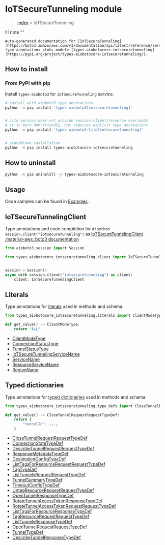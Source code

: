 # IoTSecureTunneling module

> [Index](../README.md) > IoTSecureTunneling


!!! note ""

    Auto-generated documentation for [IoTSecureTunneling](https://boto3.amazonaws.com/v1/documentation/api/latest/reference/services/iotsecuretunneling.html#IoTSecureTunneling)
    type annotations stubs module [types-aiobotocore-iotsecuretunneling](https://pypi.org/project/types-aiobotocore-iotsecuretunneling/).

## How to install



### From PyPI with pip

Install `types-aioboto3` for `IoTSecureTunneling` service.

```bash
# install with aioboto3 type annotations
python -m pip install 'types-aioboto3[iotsecuretunneling]'


# Lite version does not provide session.client/resource overloads
# it is more RAM-friendly, but requires explicit type annotations
python -m pip install 'types-aioboto3-lite[iotsecuretunneling]'


# standalone installation
python -m pip install types-aiobotocore-iotsecuretunneling
```



## How to uninstall

```bash
python -m pip uninstall -y types-aiobotocore-iotsecuretunneling
```

## Usage

Code samples can be found in [Examples](./usage.md).

## IoTSecureTunnelingClient

Type annotations and code completion for  `#!python session.client("iotsecuretunneling")` as [IoTSecureTunnelingClient](./client.md)
[:material-aws: boto3 documentation](https://boto3.amazonaws.com/v1/documentation/api/latest/reference/services/iotsecuretunneling.html#IoTSecureTunneling.Client)

```python title="Usage example"
from aioboto3.session import Session

from types_aiobotocore_iotsecuretunneling.client import IoTSecureTunnelingClient


session = Session()
async with session.client("iotsecuretunneling") as client:
    client: IoTSecureTunnelingClient
```








## Literals

Type annotations for [literals](./literals.md) used in methods and schema.

```python title="Usage example"
from types_aiobotocore_iotsecuretunneling.literals import ClientModeType

def get_value() -> ClientModeType:
    return "ALL"
```

- [ClientModeType](./literals.md#clientmodetype)
- [ConnectionStatusType](./literals.md#connectionstatustype)
- [TunnelStatusType](./literals.md#tunnelstatustype)
- [IoTSecureTunnelingServiceName](./literals.md#iotsecuretunnelingservicename)
- [ServiceName](./literals.md#servicename)
- [ResourceServiceName](./literals.md#resourceservicename)
- [RegionName](./literals.md#regionname)




## Typed dictionaries

Type annotations for [typed dictionaries](./type_defs.md) used in methods and schema.

```python title="Usage example"
from types_aiobotocore_iotsecuretunneling.type_defs import CloseTunnelRequestRequestTypeDef

def get_value() -> CloseTunnelRequestRequestTypeDef:
    return {
        "tunnelId": ...,
    }
```

- [CloseTunnelRequestRequestTypeDef](./type_defs.md#closetunnelrequestrequesttypedef)
- [ConnectionStateTypeDef](./type_defs.md#connectionstatetypedef)
- [DescribeTunnelRequestRequestTypeDef](./type_defs.md#describetunnelrequestrequesttypedef)
- [ResponseMetadataTypeDef](./type_defs.md#responsemetadatatypedef)
- [DestinationConfigTypeDef](./type_defs.md#destinationconfigtypedef)
- [ListTagsForResourceRequestRequestTypeDef](./type_defs.md#listtagsforresourcerequestrequesttypedef)
- [TagTypeDef](./type_defs.md#tagtypedef)
- [ListTunnelsRequestRequestTypeDef](./type_defs.md#listtunnelsrequestrequesttypedef)
- [TunnelSummaryTypeDef](./type_defs.md#tunnelsummarytypedef)
- [TimeoutConfigTypeDef](./type_defs.md#timeoutconfigtypedef)
- [UntagResourceRequestRequestTypeDef](./type_defs.md#untagresourcerequestrequesttypedef)
- [OpenTunnelResponseTypeDef](./type_defs.md#opentunnelresponsetypedef)
- [RotateTunnelAccessTokenResponseTypeDef](./type_defs.md#rotatetunnelaccesstokenresponsetypedef)
- [RotateTunnelAccessTokenRequestRequestTypeDef](./type_defs.md#rotatetunnelaccesstokenrequestrequesttypedef)
- [ListTagsForResourceResponseTypeDef](./type_defs.md#listtagsforresourceresponsetypedef)
- [TagResourceRequestRequestTypeDef](./type_defs.md#tagresourcerequestrequesttypedef)
- [ListTunnelsResponseTypeDef](./type_defs.md#listtunnelsresponsetypedef)
- [OpenTunnelRequestRequestTypeDef](./type_defs.md#opentunnelrequestrequesttypedef)
- [TunnelTypeDef](./type_defs.md#tunneltypedef)
- [DescribeTunnelResponseTypeDef](./type_defs.md#describetunnelresponsetypedef)

